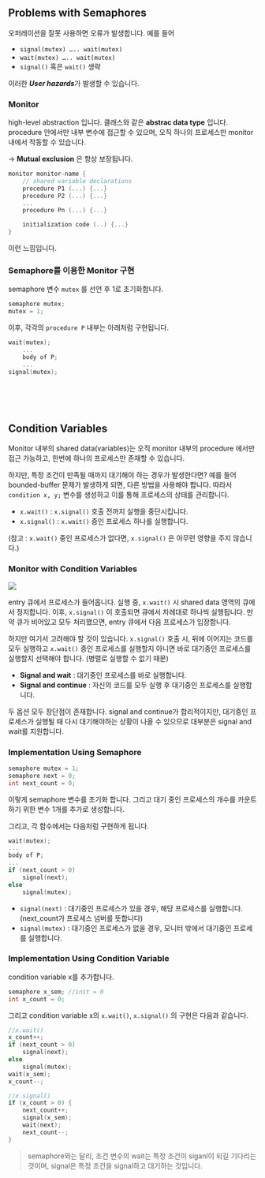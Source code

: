 ## Problems with Semaphores

오퍼레이션을 잘못 사용하면 오류가 발생합니다. 예를 들어

- `signal(mutex) ….. wait(mutex)`
- `wait(mutex) ….. wait(mutex)`
- `signal()` 혹은 `wait()` 생략

이러한 ***User hazards***가 발생할 수 있습니다. 

### Monitor

high-level abstraction 입니다. 클래스와 같은 **abstrac data type** 입니다. procedure 안에서만 내부 변수에 접근할 수 있으며, 오직 하나의 프로세스만 monitor 내에서 작동할 수 있습니다.

→ **Mutual exclusion** 은 항상 보장됩니다.

```cpp
monitor monitor-name {
	// shared variable declarations
	procedure P1 (...) {...}
	procedure P2 (...) {...}
	...
	procedure Pn (...) {...}

	initialization code (..) {...}
}
```

이런 느낌입니다.

### Semaphore를 이용한 Monitor 구현

semaphore 변수 `mutex` 를 선언 후 1로 초기화합니다.

```cpp
semaphore mutex;
mutex = 1;
```

이후, 각각의 `procedure P` 내부는  아래처럼 구현됩니다.

```cpp
wait(mutex);
	...
	body of P;
	...
signal(mutex);
```

<br/><br/><br/>

## Condition Variables

Monitor 내부의 shared data(variables)는 오직 monitor 내부의 procedure 에서만 접근 가능하고, 한번에 하나의 프로세스만 존재할 수 있습니다.

하지만, 특정 조건이 만족될 때까지 대기해야 하는 경우가 발생한다면? 예를 들어 bounded-buffer 문제가 발생하게 되면, 다른 방법을 사용해야 합니다. 따라서 `condition x, y;` 변수를 생성하고 이를 통해 프로세스의 상태를 관리합니다.

- `x.wait()` : `x.signal()` 호출 전까지 실행을 중단시킵니다.
- `x.signal()` : `x.wait()` 중인 프로세스 하나를 실행합니다.

(참고 : `x.wait()` 중인 프로세스가 없다면, `x.signal()` 은 아무런 영향을 주지 않습니다.)

### Monitor with Condition Variables

![](https://velog.velcdn.com/images/seokjun0915/post/66fba9f3-54e6-4908-8952-b595fa0f3626/image.jpeg)

entry 큐에서 프로세스가 들어옵니다. 실행 중, `x.wait()` 시 shared data 영역의 큐에서 정지합니다. 이후, `x.signal()` 이 호출되면 큐에서 차례대로 하나씩 실행됩니다. 만약 큐가 비어있고 모두 처리했으면, entry 큐에서 다음 프로세스가 입장합니다.

하지만 여기서 고려해야 할 것이 있습니다. `x.signal()` 호출 시, 뒤에 이어지는 코드를 모두 실행하고 `x.wait()` 중인 프로세스를 실행할지 아니면 바로 대기중인 프로세스를 실행할지 선택해야 합니다. (병렬로 실행할 수 없기 때문)

- **Signal and wait** : 대기중인 프로세스를 바로 실행합니다.
- **Signal and continue** : 자신의 코드를 모두 실행 후 대기중인 프로세스를 실행합니다.

두 옵션 모두 장단점이 존재합니다. signal and continue가 합리적이지만, 대기중인 프로세스가 실행될 때 다시 대기해야하는 상황이 나올 수 있으므로 대부분은 signal and wait를 지원합니다.

### Implementation Using Semaphore

```cpp
semaphore mutex = 1;
semaphore next = 0;
int next_count = 0;
```

이렇게 semaphore 변수를 초기화 합니다. 그리고 대기 중인 프로세스의 개수를 카운트하기 위한 변수 1개를 추가로 생성합니다.

그리고, 각 함수에서는 다음처럼 구현하게 됩니다.

```cpp
wait(mutex);
...
body of P;
...
if (next_count > 0)
	signal(next);
else
	signal(mutex);
```

- `signal(next)` : 대기중인 프로세스가 있을 경우, 해당 프로세스를 실행합니다. (next_count가 프로세스 넘버를 뜻합니다)
- `signal(mutex)` : 대기중인 프로세스가 없을 경우, 모니터 밖에서 대기중인 프로세를 실행합니다.

### Implementation Using Condition Variable

condition variable x를 추가합니다.

```cpp
semaphore x_sem; //init = 0
int x_count = 0;
```

그리고 condition variable x의 `x.wait()`, `x.signal()` 의 구현은 다음과 같습니다.

```cpp
//x.wait()
x_count++;
if (next_count > 0)
	signal(next);
else
	signal(mutex);
wait(x_sem);
x_count--;
```

```cpp
//x.signal()
if (x_count > 0) {
	next_count++;
	signal(x_sem);
	wait(next);
	next_count--;
}
```

> semaphore와는 달리, 조건 변수의 wait는 특정 조건이 siganl이 되길 기다리는 것이며, signal은 특정 조건을 signal하고 대기하는 것입니다.